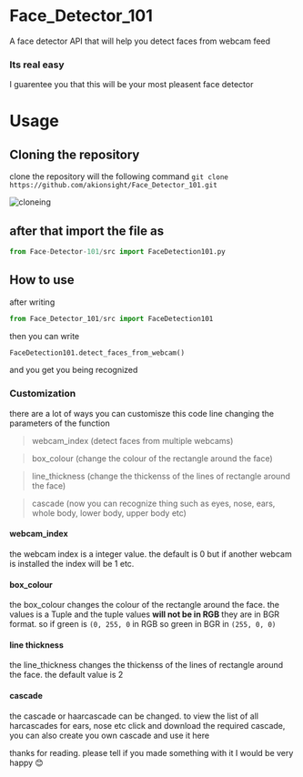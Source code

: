 # Face_Detector_101
A face detector API that will help you detect faces from webcam feed 

### Its real easy
I guarentee you that this will be your most pleasent face detector


# Usage

## Cloning the repository

clone the repository will the following command
```git clone https://github.com/akionsight/Face_Detector_101.git```

![cloneing](https://github.com/akionsight/Face-Detector-101/blob/master/github/cloneing.gif)

## after that import the file as

```python 
from Face-Detector-101/src import FaceDetection101.py
```

## How to use 
after writing 
```python 
from Face_Detector_101/src import FaceDetection101
```

then you can write 

```python 
FaceDetection101.detect_faces_from_webcam()
```
and you get you being recognized

### Customization

there are a lot of ways you can customisze this code line changing the parameters of the function 

> webcam_index (detect faces from multiple webcams)

> box_colour (change the colour of the rectangle around the face)

> line_thickness (change the thickenss of the lines of rectangle around the face)

> cascade (now you can recognize thing such as eyes, nose, ears, whole body, lower body, upper body etc)

#### webcam_index

the webcam index is a integer value. the default is 0 but if another webcam is installed the index will be 1 etc. 

#### box_colour 

the box_colour changes the colour of the rectangle around the face. the values is a Tuple and the tuple values **will not be in RGB** they are in BGR format.
so if green is `(0, 255, 0` in RGB
so green in BGR in `(255, 0, 0)`

#### line thickness
the line_thickness changes the thickenss of the lines of rectangle around the face. the default value is 2

#### cascade
the cascade or haarcascade can be changed. to view the list of all harcascades for ears, nose etc click <a href="https://github.com/opencv/opencv/tree/master/data/haarcascades" target="_blank"></a> and download the required cascade, you can also create you own cascade and use it here



thanks for reading. please tell if you made something with it I would be very happy 😊
